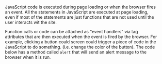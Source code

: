 JavaScript code is executed during page loading or when the browser fires an event. All the statements in JavaScript are executed at page loading, even if most of the statements are just functions that are not used until the user interacts wit the site. 

Function calls or code can be attached as "event handlers" via tag attributes that are then executed when the event is fired by the browser. For example, clicking a button could screen could trigger a piece of code in the JavaScript to do something. (i.e. change the color of the button). The code below has a method called `alert` that will send an alert message to the browser when it is run.